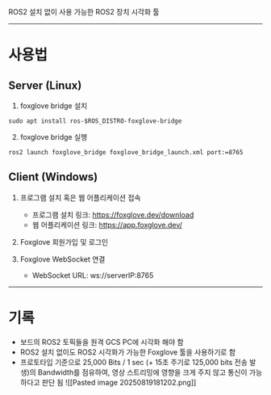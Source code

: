 ROS2 설치 없이 사용 가능한 ROS2 장치 시각화 툴

---
# 사용법
## Server (Linux)

1. foxglove bridge 설치
```
sudo apt install ros-$ROS_DISTRO-foxglove-bridge
```

2. foxglove bridge 실행
```
ros2 launch foxglove_bridge foxglove_bridge_launch.xml port:=8765
```

## Client (Windows)

1. 프로그램 설치 혹은 웹 어플리케이션 접속
	- 프로그램 설치 링크: https://foxglove.dev/download
	- 웹 어플리케이션 링크: https://app.foxglove.dev/

2. Foxglove 회원가입 및 로그인

3. Foxglove WebSocket 연결
	- WebSocket URL: ws://serverIP:8765

---
# 기록

- 보드의 ROS2 토픽들을 원격 GCS PC에 시각화 해야 함
- ROS2 설치 없이도 ROS2 시각화가 가능한 Foxglove 툴을 사용하기로 함
- 프로토타입 기준으로 25,000 Bits / 1 sec (+ 15초 주기로 125,000 bits 전송 발생)의 Bandwidth를 점유하여, 영상 스트리밍에 영향을 크게 주지 않고 통신이 가능하다고 판단 됨
![[Pasted image 20250819181202.png]]
